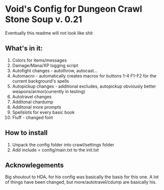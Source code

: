 # Void's Config for Dungeon Crawl Stone Soup v. 0.21

Eventually this readme will not look like shit

## What's in it:
1. Colors for items/messages
2. Damage/Mana/XP logging script
3. Autofight changes - autothrow, autocast...
4. Automacro - automatically creates macros for buttons 1-4 F1-F2 for the current background's spells 
5. Autopickup changes - additional excludes, autopickup obviously better weapons/armor(currently in testing)
6. Autotravel changes
7. Additonal chardump
8. Additonal more prompts
9. Spellslots for every basic book
10. Fluff - changed font

## How to install
1. Unpack the config folder into crawl/settings folder
2. Add include = config/main.txt to the init.txt

## Acknowlegements

Big shoutout to HDA, for his config was basically the basis for this one. A lot of things have been changed, but more/autotravel/cdump are basically his.
